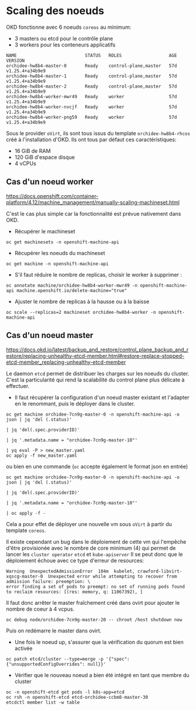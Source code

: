 # Scaling des noeuds

OKD fonctionne avec 6 noeuds `coreos` au minimum:

-   3 masters ou etcd pour le contrôle plane
-   3 workers pour les conteneurs applicatifs

``` /bash
NAME                          STATUS   ROLES                  AGE   VERSION
orchidee-hw8b4-master-0       Ready    control-plane,master   57d   v1.25.4+a34b9e9
orchidee-hw8b4-master-1       Ready    control-plane,master   57d   v1.25.4+a34b9e9
orchidee-hw8b4-master-2       Ready    control-plane,master   57d   v1.25.4+a34b9e9
orchidee-hw8b4-worker-mwr49   Ready    worker                 57d   v1.25.4+a34b9e9
orchidee-hw8b4-worker-nvcjf   Ready    worker                 57d   v1.25.4+a34b9e9
orchidee-hw8b4-worker-png59   Ready    worker                 57d   v1.25.4+a34b9e9
```

Sous le provider `oVirt`, ils sont tous issus du template
`orchidee-hw8b4-rhcos` créé à l\'installation d\'OKD. Ils ont tous par
défaut ces caractéristiques:

-   16 GiB de RAM
-   120 GiB d\'espace disque
-   4 vCPUs

## Cas d\'un noeud worker

<https://docs.openshift.com/container-platform/4.12/machine_management/manually-scaling-machineset.html>

C\'est le cas plus simple car la fonctionnalité est prévue nativement
dans OKD.

-   Récupérer le machineset

``` /bash
oc get machinesets -n openshift-machine-api
```

-   Récupérer les noeuds du machineset

``` /bash
oc get machine -n openshift-machine-api
```

-   S\'il faut réduire le nombre de replicas, choisir le worker à
    supprimer :

``` /bash
oc annotate machine/orchidee-hw8b4-worker-mwr49 -n openshift-machine-api machine.openshift.io/delete-machine="true"
```

-   Ajuster le nombre de replicas à la hausse ou à la baisse

``` /bash
oc scale --replicas=2 machineset orchidee-hw8b4-worker -n openshift-machine-api
```

## Cas d\'un noeud master

<https://docs.okd.io/latest/backup_and_restore/control_plane_backup_and_restore/replacing-unhealthy-etcd-member.html#restore-replace-stopped-etcd-member_replacing-unhealthy-etcd-member>

Le daemon `etcd` permet de distribuer les charges sur les noeuds du
cluster. C\'est la particularité qui rend la scalabilité du control
plane plus délicate à effectuer.

-   Il faut récupérer la configuration d\'un noeud master existant et
    l\'adapter en le renommant, puis le déployer dans le cluster.

``` /bash
oc get machine orchidee-7cn9g-master-0 -n openshift-machine-api -o json | jq 'del (.status)'
                                                                        | jq 'del(.spec.providerID)'
                                                                        | jq '.metadata.name = "orchidee-7cn9g-master-10"'
                                                                        | yq eval -P > new_master.yaml
oc apply -f new_master.yaml
```

ou bien en une commande (`oc` accepte également le format json en
entrée)

``` /bash
oc get machine orchidee-7cn9g-master-0 -n openshift-machine-api -o json | jq 'del (.status)'
                                                                        | jq 'del(.spec.providerID)'
                                                                        | jq '.metadata.name = "orchidee-7cn9g-master-10"'
                                                                        | oc apply -f -
```

Cela a pour effet de déployer une nouvelle vm sous `oVirt` à partir du
template `coreos`.

Il existe cependant un bug dans le déploiement de cette vm qui
l\'empêche d\'être provisionée avec le nombre de core minimum (4) qui
permet de lancer les `cluster operator` `etcd` et `kube-apiserver` Il se
peut donc que le déploiement échoue avec ce type d\'erreur de resources:

``` /bash
Warning  UnexpectedAdmissionError  104m  kubelet, crawford-libvirt-xqscg-master-0  Unexpected error while attempting to recover from admission failure: preemption: \ 
error finding a set of pods to preempt: no set of running pods found to reclaim resources: [(res: memory, q: 11067392), ]
```

Il faut donc arrêter le master fraîchement créé dans ovirt pour ajouter
le nombre de coeur à 4 vcpus.

``` /bash
oc debug node/orchidee-7cn9g-master-20 -- chroot /host shutdown now
```

Puis on redémarre le master dans ovirt.

-   Une fois le noeud up, s\'assurer que la vérification du quorum est
    bien activée

``` /bash
oc patch etcd/cluster --type=merge -p '{"spec": {"unsupportedConfigOverrides": null}}'
```

-   Vérifier que le nouveau noeud a bien été intégré en tant que membre
    du cluster

``` /bash
oc -n openshift-etcd get pods -l k8s-app=etcd
oc rsh -n openshift-etcd etcd-orchidee-ccbm8-master-30
etcdctl member list -w table
```
